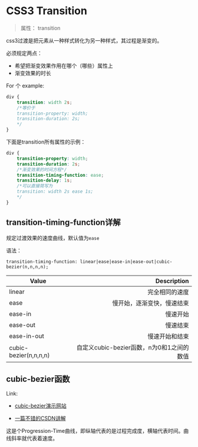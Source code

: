 # CSS3 Transition

> 属性： transition

css3过渡是把元素从一种样式转化为另一种样式，其过程是渐变的。

必须规定两点：

* 希望把渐变效果作用在哪个（哪些）属性上
* 渐变效果的时长

For 个 example:
```css
div {
    transition: width 2s;
    /*等价于
    transition-property: width;
    transition-duration: 2s;
    */
}
```

下面是transition所有属性的示例：
```css
div {
    transition-property: width;
    transition-duration: 2s;
    /*渐变效果的时间方程*/
    transition-timing-function: ease;
    transition-delay: 1s;
    /*可以直接简写为
    transition: width 2s ease 1s;
    */
}
```
## transition-timing-function详解

规定过渡效果的速度曲线，默认值为```ease```

语法：
```
transition-timing-function: linear|ease|ease-in|ease-out|cubic-bezier(n,n,n,n);
```

|Value|Description|
|-|-:|
|linear|完全相同的速度|
|ease|慢开始，逐渐变快，慢速结束|
|ease-in|慢速开始|
|ease-out|慢速结束|
|ease-in-out|慢速开始和结束|
|cubic-bezier(n,n,n,n)|自定义cubic-bezier函数，n为0和1之间的数值|

## cubic-bezier函数

Link:

* [cubic-bezier演示网站](http://cubic-bezier.com/#.17,.67,.83,.67)

* [一篇不错的CSDN讲解](https://blog.csdn.net/zhaozjc112/article/details/52909172)

这是个Progression-Time曲线，即纵轴代表的是过程完成度，横轴代表时间。曲线斜率就代表着速度。

